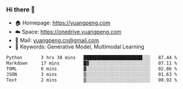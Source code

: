 ### Hi there 👋

- 🏠 Homepage: https://yuangpeng.com
- ☁️ Space: https://onedrive.yuangpeng.com
- 📧 Mail: yuangpeng.cn@gmail.com
- 🌅 Keywords: Generative Model, Multimodal Learning

<!--
**yuangpeng/yuangpeng** is a ✨ _special_ ✨ repository because its `README.md` (this file) appears on your GitHub profile.

Here are some ideas to get you started:

- 🔭 I’m currently working on ...
- 🌱 I’m currently learning ...
- 👯 I’m looking to collaborate on ...
- 🤔 I’m looking for help with ...
- 💬 Ask me about ...
- 📫 How to reach me: ...
- 😄 Pronouns: ...
- ⚡ Fun fact: ...
-->

<!--START_SECTION:waka-->

```txt
Python       3 hrs 30 mins   ██████████████████████░░░   87.44 %
Markdown     17 mins         █▓░░░░░░░░░░░░░░░░░░░░░░░   07.11 %
TOML         6 mins          ▓░░░░░░░░░░░░░░░░░░░░░░░░   02.86 %
JSON         3 mins          ▒░░░░░░░░░░░░░░░░░░░░░░░░   01.63 %
Text         2 mins          ▒░░░░░░░░░░░░░░░░░░░░░░░░   00.92 %
```

<!--END_SECTION:waka-->
